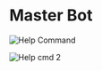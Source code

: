# Master Bot 

![Help Command](https://i.imgur.com/nQA0zIy.png)

![Help cmd 2](https://i.imgur.com/iDzAuiK.png)
